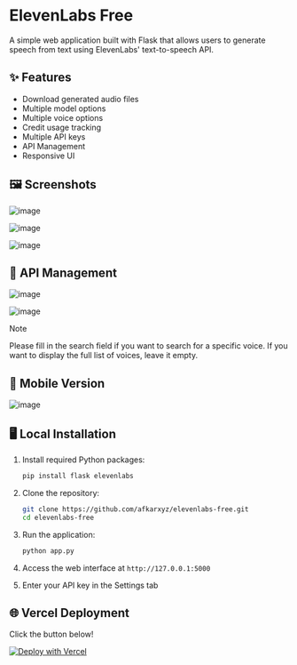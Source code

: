 # ElevenLabs Free

A simple web application built with Flask that allows users to generate speech from text using ElevenLabs' text-to-speech API.

## ✨ Features

- Download generated audio files
- Multiple model options 
- Multiple voice options
- Credit usage tracking
- Multiple API keys
- API Management
- Responsive UI
  
## 🖼️ Screenshots

![image](https://github.com/user-attachments/assets/48c9c998-39c0-4ea6-a46c-de489271597d)

![image](https://github.com/user-attachments/assets/f6ffab32-f058-4100-97dc-573b0569ff5d)

![image](https://github.com/user-attachments/assets/b7f8beed-9a67-4590-b5ca-50222af70acd)

## 🔑 API Management

![image](https://github.com/user-attachments/assets/4c6cf8cf-2cd3-4bd0-8cd6-e8ab6b6449f1)

![image](https://github.com/user-attachments/assets/a7b364af-99a1-4029-84a2-dadddc56fbc0)

> [!Note]
> Please fill in the search field if you want to search for a specific voice. If you want to display the full list of voices, leave it empty.

## 📱 Mobile Version

![image](https://github.com/user-attachments/assets/3d40f76d-a754-429c-9adf-4a30a9cd0c34)

## 🖥️ Local Installation

1. Install required Python packages:
   ```bash
   pip install flask elevenlabs
   ```
   
2. Clone the repository:
   ```bash
   git clone https://github.com/afkarxyz/elevenlabs-free.git
   cd elevenlabs-free
   ```
   
3. Run the application:
   ```bash
   python app.py
   ```

4. Access the web interface at `http://127.0.0.1:5000`
5. Enter your API key in the Settings tab
     
## 🌐 Vercel Deployment

Click the button below!

[![Deploy with Vercel](https://vercel.com/button)](https://vercel.com/new/clone?repository-url=https://github.com/afkarxyz/elevenlabs-free/tree/main)
